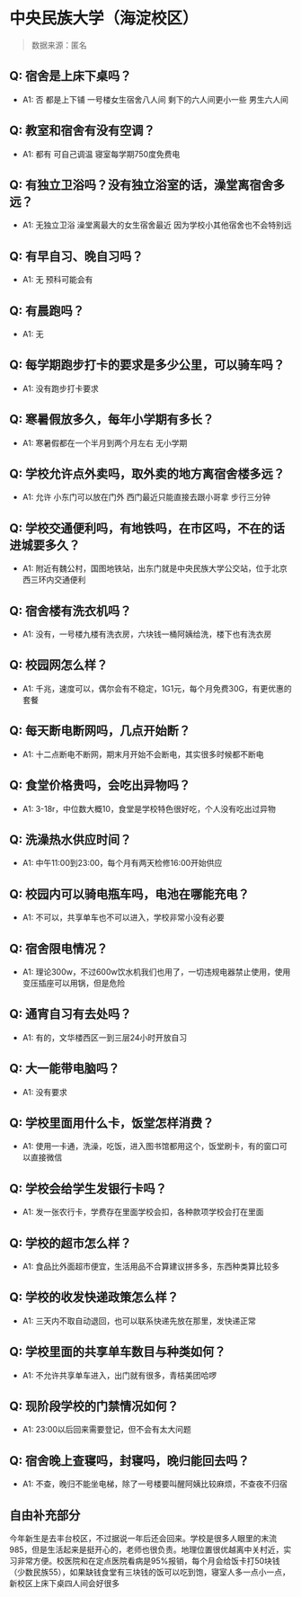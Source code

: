 # 中央民族大学（海淀校区）

> 数据来源：匿名

## Q: 宿舍是上床下桌吗？

- A1: 否 都是上下铺 一号楼女生宿舍八人间 剩下的六人间更小一些 男生六人间

## Q: 教室和宿舍有没有空调？

- A1: 都有 可自己调温 寝室每学期750度免费电

## Q: 有独立卫浴吗？没有独立浴室的话，澡堂离宿舍多远？

- A1: 无独立卫浴 澡堂离最大的女生宿舍最近 因为学校小其他宿舍也不会特别远

## Q: 有早自习、晚自习吗？

- A1: 无 预科可能会有

## Q: 有晨跑吗？

- A1: 无

## Q: 每学期跑步打卡的要求是多少公里，可以骑车吗？

- A1: 没有跑步打卡要求

## Q: 寒暑假放多久，每年小学期有多长？

- A1: 寒暑假都在一个半月到两个月左右 无小学期

## Q: 学校允许点外卖吗，取外卖的地方离宿舍楼多远？

- A1: 允许 小东门可以放在门外 西门最近只能直接去跟小哥拿 步行三分钟

## Q: 学校交通便利吗，有地铁吗，在市区吗，不在的话进城要多久？

- A1: 附近有魏公村，国图地铁站，出东门就是中央民族大学公交站，位于北京西三环内交通便利

## Q: 宿舍楼有洗衣机吗？

- A1: 没有，一号楼九楼有洗衣房，六块钱一桶阿姨给洗，楼下也有洗衣房

## Q: 校园网怎么样？

- A1: 千兆，速度可以，偶尔会有不稳定，1G1元，每个月免费30G，有更优惠的套餐

## Q: 每天断电断网吗，几点开始断？

- A1: 十二点断电不断网，期末月开始不会断电，其实很多时候都不断电

## Q: 食堂价格贵吗，会吃出异物吗？

- A1: 3-18r，中位数大概10，食堂是学校特色很好吃，个人没有吃出过异物

## Q: 洗澡热水供应时间？

- A1: 中午11:00到23:00，每个月有两天检修16:00开始供应

## Q: 校园内可以骑电瓶车吗，电池在哪能充电？

- A1: 不可以，共享单车也不可以进入，学校非常小没有必要

## Q: 宿舍限电情况？

- A1: 理论300w，不过600w饮水机我们也用了，一切违规电器禁止使用，使用变压插座可以用锅，但是危险

## Q: 通宵自习有去处吗？

- A1: 有的，文华楼西区一到三层24小时开放自习

## Q: 大一能带电脑吗？

- A1: 没有要求

## Q: 学校里面用什么卡，饭堂怎样消费？

- A1: 使用一卡通，洗澡，吃饭，进入图书馆都用这个，饭堂刷卡，有的窗口可以直接微信

## Q: 学校会给学生发银行卡吗？

- A1: 发一张农行卡，学费存在里面学校会扣，各种款项学校会打在里面

## Q: 学校的超市怎么样？

- A1: 食品比外面超市便宜，生活用品不合算建议拼多多，东西种类算比较多

## Q: 学校的收发快递政策怎么样？

- A1: 三天内不取自动退回，也可以联系快递先放在那里，发快递正常

## Q: 学校里面的共享单车数目与种类如何？

- A1: 不允许共享单车进入，出门就有很多，青桔美团哈啰

## Q: 现阶段学校的门禁情况如何？

- A1: 23:00以后回来需要登记，但不会有太大问题

## Q: 宿舍晚上查寝吗，封寝吗，晚归能回去吗？

- A1: 不查，晚归不能坐电梯，除了一号楼要叫醒阿姨比较麻烦，不查夜不归宿

## 自由补充部分

今年新生是去丰台校区，不过据说一年后还会回来。学校是很多人眼里的末流985，但是生活起来是挺开心的，老师也很负责。地理位置很优越离中关村近，实习非常方便。校医院和在定点医院看病是95%报销，每个月会给饭卡打50块钱（少数民族55），如果缺钱食堂有三块钱的饭可以吃到饱，寝室人多一点小一点，新校区上床下桌四人间会好很多